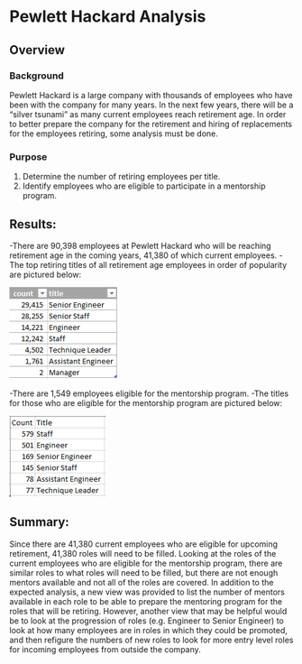 # Pewlett Hackard Analysis

## Overview 
### Background 
Pewlett Hackard is a large company with thousands of employees who have been with the company for many years. In the next few years, there will be a “silver tsunami” as many current employees reach retirement age. In order to better prepare the company for the retirement and hiring of replacements for the employees retiring, some analysis must be done.
### Purpose
1. Determine the number of retiring employees per title.
2. Identify employees who are eligible to participate in a mentorship program. 

## Results: 
-There are 90,398 employees at Pewlett Hackard who will be reaching retirement age in the coming years, 41,380 of which current employees.
-The top retiring titles of all retirement age employees in order of popularity are pictured below:

![retiring_titles.png](https://github.com/rmchartman/Pewlett-Hackard-Analysis/blob/master/Resources/retiring_titles.png)

-There are 1,549 employees eligible for the mentorship program. 
-The titles for those who are eligible for the mentorship program are pictured below:

![mentorship_titles.png](https://github.com/rmchartman/Pewlett-Hackard-Analysis/blob/master/Resources/mentorship_titles.png)


## Summary: 
Since there are 41,380 current employees who are eligible for upcoming retirement, 41,380 roles will need to be filled. Looking at the roles of the current employees who are eligible for the mentorship program, there are similar roles to what roles will need to be filled, but there are not enough mentors available and not all of the roles are covered. In addition to the expected analysis, a new view was provided to list the number of mentors available in each role to be able to prepare the mentoring program for the roles that will be retiring. However, another view that may be helpful would be to look at the progression of roles (e.g. Engineer to Senior Engineer) to look at how many employees are in roles in which they could be promoted, and then refigure the numbers of new roles to look for more entry level roles for incoming employees from outside the company. 

